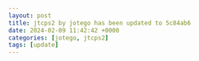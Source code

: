 ```yaml
---
layout: post
title: jtcps2 by jotego has been updated to 5c84ab6
date: 2024-02-09 11:42:42 +0000
categories: [jotego, jtcps2]
tags: [update]
---
```


